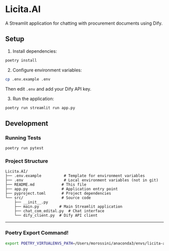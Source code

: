 # Licita.AI

A Streamlit application for chatting with procurement documents using Dify.

## Setup

1. Install dependencies:

```bash
poetry install
```

2. Configure environment variables:

```bash
cp .env.example .env
```

Then edit `.env` and add your Dify API key.

3. Run the application:

```bash
poetry run streamlit run app.py
```

## Development

### Running Tests

```bash
poetry run pytest
```

### Project Structure

```
Licita.AI/
├── .env.example          # Template for environment variables
├── .env                  # Local environment variables (not in git)
├── README.md            # This file
├── app.py               # Application entry point
├── pyproject.toml       # Project dependencies
└── src/                 # Source code
    ├── __init__.py
    ├── main.py         # Main Streamlit application
    ├── chat_com_edital.py  # Chat interface
    └── dify_client.py  # Dify API client
```

---

### Poetry Export Command!

```zsh
export POETRY_VIRTUALENVS_PATH=/Users/morossini/anaconda3/envs/licita-ai-new
```

